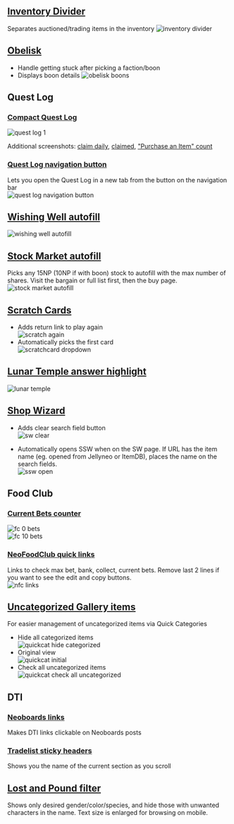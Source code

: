 ## [Inventory Divider](inventorydivider.js)

Separates auctioned/trading items in the inventory
![inventory divider](https://i.imgur.com/qYcHM1o.png)

## [Obelisk](obelisk.js)

* Handle getting stuck after picking a faction/boon
* Displays boon details
![obelisk boons](https://i.imgur.com/LShzi3V.png)

## Quest Log

### [Compact Quest Log](compactquestlog.js)

![quest log 1](https://i.imgur.com/0Bwz1a0.png)

Additional screenshots:
[claim daily](https://i.imgur.com/EQUUus7.png), 
[claimed](https://i.imgur.com/ArCxwgM.png),
["Purchase an Item" count](https://i.imgur.com/QX4A2nP.png)

### [Quest Log navigation button](questlogbutton.js)

Lets you open the Quest Log in a new tab from the button on the navigation bar  
![quest log navigation button](https://i.imgur.com/MuhxERS.png)

## [Wishing Well autofill](wishingwell.js)

![wishing well autofill](https://i.imgur.com/n0qwhZM.png)

## [Stock Market autofill](stockmarket.js)

Picks any 15NP (10NP if with boon) stock to autofill with the max number of shares. Visit the bargain or full list first, then the buy page.  
![stock market autofill](https://i.imgur.com/7jFnDuZ.png)

## [Scratch Cards](scratchcard.js)

  * Adds return link to play again  
![scratch again](https://i.imgur.com/iCAvweQ.png)
  * Automatically picks the first card  
![scratchcard dropdown](https://i.imgur.com/HB31Xxn.png)

## [Lunar Temple answer highlight](lunartemple.js)

![lunar temple](https://i.imgur.com/BFR03KL.png)

## [Shop Wizard](shopwizard.js)

* Adds clear search field button  
![sw clear](https://i.imgur.com/NgXeFEh.png)

* Automatically opens SSW when on the SW page. If  URL has the item name (eg. opened from Jellyneo or ItemDB), places the name on the search fields.  
![ssw open](https://i.imgur.com/J3LduJ9.png)

## Food Club

### [Current Bets counter](fcbetcount.js)

![fc 0 bets](https://i.imgur.com/an0nUlL.png)  
![fc 10 bets](https://i.imgur.com/PwrOJze.png)

### [NeoFoodClub quick links](nfclinks.js)

Links to check max bet, bank, collect, current bets. Remove last 2 lines if you want to see the edit and copy buttons.  
![nfc links](https://i.imgur.com/lyZJl2q.png)

## [Uncategorized Gallery items](galleryquickcat.js)

For easier management of uncategorized items via Quick Categories
* Hide all categorized items  
![quickcat hide categorized](https://i.imgur.com/EIDIvon.png)
* Original view  
![quickcat initial](https://i.imgur.com/oHIfz0e.png)
* Check all uncategorized items  
![quickcat check all uncategorized](https://i.imgur.com/jecQGm4.png)

## DTI

### [Neoboards links](neoboardlinks.js)
Makes DTI links clickable on Neoboards posts

### [Tradelist sticky headers](dtistickyheader.js)
Shows you the name of the current section as you scroll

## [Lost and Pound filter](lostandpoundfilter.js)
Shows only desired gender/color/species, and hide those with unwanted characters in the name. Text size is enlarged for browsing on mobile.
